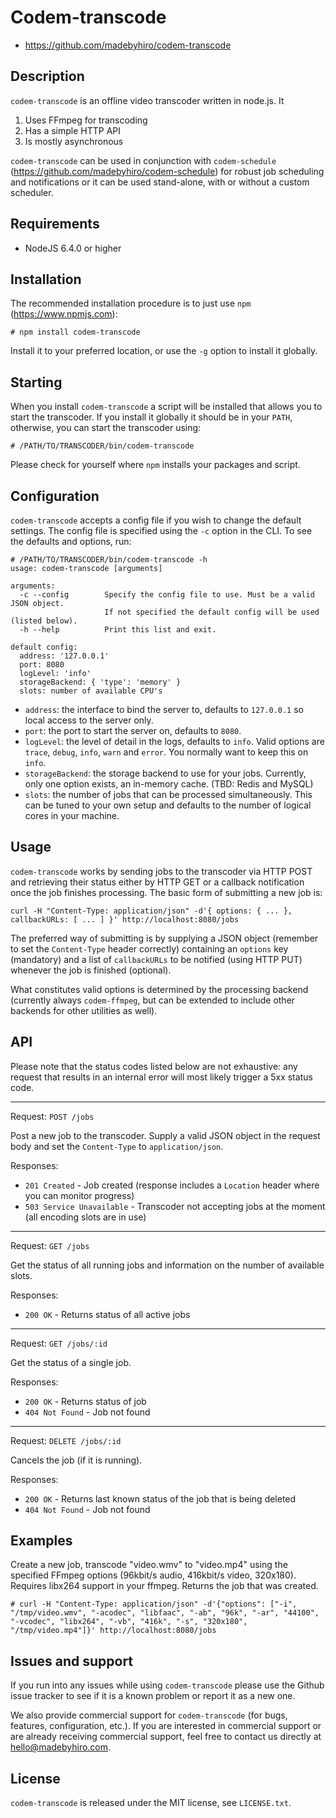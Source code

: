 # Codem-transcode

* https://github.com/madebyhiro/codem-transcode

## Description

`codem-transcode` is an offline video transcoder written in node.js. It

1. Uses FFmpeg for transcoding
2. Has a simple HTTP API
3. Is mostly asynchronous

`codem-transcode` can be used in conjunction with `codem-schedule` (https://github.com/madebyhiro/codem-schedule) for robust job scheduling and notifications or it can be used stand-alone, with or without a custom scheduler.

## Requirements

* NodeJS 6.4.0 or higher

## Installation

The recommended installation procedure is to just use `npm` (https://www.npmjs.com):

    # npm install codem-transcode

Install it to your preferred location, or use the `-g` option to install it globally.

## Starting

When you install `codem-transcode` a script will be installed that allows you to start the transcoder. If you install it globally it should be in your `PATH`, otherwise, you can start the transcoder using:

    # /PATH/TO/TRANSCODER/bin/codem-transcode
    
Please check for yourself where `npm` installs your packages and script.

## Configuration

`codem-transcode` accepts a config file if you wish to change the default settings. The config file is specified using the `-c` option in the CLI. To see the defaults and options, run:

    # /PATH/TO/TRANSCODER/bin/codem-transcode -h
    usage: codem-transcode [arguments]

    arguments:
      -c --config        Specify the config file to use. Must be a valid JSON object.
                         If not specified the default config will be used (listed below).
      -h --help          Print this list and exit.

    default config:
      address: '127.0.0.1'
      port: 8080
      logLevel: 'info'
      storageBackend: { 'type': 'memory' }
      slots: number of available CPU's

* `address`: the interface to bind the server to, defaults to `127.0.0.1` so local access to the server only.
* `port`: the port to start the server on, defaults to `8080`.
* `logLevel`: the level of detail in the logs, defaults to `info`. Valid options are `trace`, `debug`, `info`, `warn` and `error`. You normally want to keep this on `info`.
* `storageBackend`: the storage backend to use for your jobs. Currently, only one option exists, an in-memory cache. (TBD: Redis and MySQL)
* `slots`: the number of jobs that can be processed simultaneously. This can be tuned to your own setup and defaults to the number of logical cores in your machine.

## Usage

`codem-transcode` works by sending jobs to the transcoder via HTTP POST and retrieving their status either by HTTP GET or a callback notification once the job finishes processing. The basic form of submitting a new job is:

`curl -H "Content-Type: application/json" -d'{ options: { ... }, callbackURLs: [ ... ] }' http://localhost:8080/jobs`

The preferred way of submitting is by supplying a JSON object (remember to set the `Content-Type` header correctly) containing an `options` key (mandatory) and a list of `callbackURLs` to be notified (using HTTP PUT) whenever the job is finished (optional).

What constitutes valid options is determined by the processing backend (currently always `codem-ffmpeg`, but can be extended to include other backends for other utilities as well).

## API

Please note that the status codes listed below are not exhaustive: any request that results in an internal error will most likely trigger a 5xx status code.

* * *
Request: `POST /jobs`

Post a new job to the transcoder. Supply a valid JSON object in the request body and set the `Content-Type` to `application/json`.

Responses:

* `201 Created` - Job created (response includes a `Location` header where you can monitor progress)
* `503 Service Unavailable` - Transcoder not accepting jobs at the moment (all encoding slots are in use)

* * *
Request: `GET /jobs`

Get the status of all running jobs and information on the number of available slots.

Responses:

* `200 OK` - Returns status of all active jobs

* * *
Request: `GET /jobs/:id`

Get the status of a single job.

Responses:

* `200 OK` - Returns status of job
* `404 Not Found` - Job not found

* * *
Request: `DELETE /jobs/:id`

Cancels the job (if it is running).

Responses:

* `200 OK` - Returns last known status of the job that is being deleted
* `404 Not Found` - Job not found

## Examples

Create a new job, transcode "video.wmv" to "video.mp4" using the specified FFmpeg options (96kbit/s audio, 416kbit/s video, 320x180). Requires libx264 support in your ffmpeg. Returns the job that was created.

    # curl -H "Content-Type: application/json" -d'{"options": ["-i", "/tmp/video.wmv", "-acodec", "libfaac", "-ab", "96k", "-ar", "44100", "-vcodec", "libx264", "-vb", "416k", "-s", "320x180", "/tmp/video.mp4"]}' http://localhost:8080/jobs

## Issues and support

If you run into any issues while using `codem-transcode` please use the Github issue tracker to see if it is a known problem
or report it as a new one.

We also provide commercial support for `codem-transcode` (for bugs, features, configuration, etc.). If you are interested in
commercial support or are already receiving commercial support, feel free to contact us directly at hello@madebyhiro.com.

## License

`codem-transcode` is released under the MIT license, see `LICENSE.txt`.